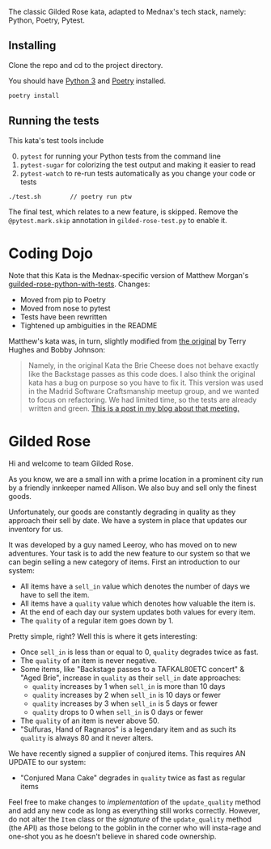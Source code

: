 The classic Gilded Rose kata, adapted to Mednax's tech stack, namely: Python, Poetry, Pytest.

## Installing

Clone the repo and cd to the project directory.

You should have [Python 3](https://www.python.org/downloads/) and [Poetry](https://python-poetry.org/docs/#installation) installed.

```bash
poetry install
```

## Running the tests

This kata's test tools include

0. `pytest` for running your Python tests from the command line
1. `pytest-sugar` for colorizing the test output and making it easier to read
2. `pytest-watch` to re-run tests automatically as you change your code or tests

```bash
./test.sh        // poetry run ptw
```

The final test, which relates to a new feature, is skipped. Remove the `@pytest.mark.skip` annotation in `gilded-rose-test.py` to enable it.

# Coding Dojo

Note that this Kata is the Mednax-specific version of Matthew Morgan's [guilded-rose-python-with-tests](https://github.com/matthewmorgan/gilded-rose-python-with-tests). Changes:

- Moved from pip to Poetry
- Moved from nose to pytest
- Tests have been rewritten
- Tightened up ambiguities in the README

Matthew's kata was, in turn, slightly modified from [the original](http://iamnotmyself.com/2011/02/13/refactor-this-the-gilded-rose-kata/) by Terry Hughes and Bobby Johnson:

> Namely, in the original Kata the Brie Cheese does not behave exactly like the Backstage passes as this code does. I also think the original kata has a bug on purpose so you have to fix it. This version was used in the Madrid Software Craftsmanship meetup group, and we wanted to focus on refactoring. We had limited time, so the tests are already written and green. [This is a post in my blog about that meeting.](http://blog.istepaniuk.com/refactoring-dojo-the-gilded-rose-kata)

# Gilded Rose

Hi and welcome to team Gilded Rose.

As you know, we are a small inn with a prime location in a prominent city run by a friendly innkeeper named Allison. We also buy and sell only the finest goods.

Unfortunately, our goods are constantly degrading in quality as they approach their sell by date. We have a system in place that updates our inventory for us.

It was developed by a guy named Leeroy, who has moved on to new adventures. Your task is to add the new feature to our system so that we can begin selling a new category of items. First an introduction to our system:

- All items have a `sell_in` value which denotes the number of days we have to sell the item.
- All items have a `quality` value which denotes how valuable the item is.
- At the end of each day our system updates both values for every item.
- The `quality` of a regular item goes down by 1.

Pretty simple, right? Well this is where it gets interesting:

- Once `sell_in` is less than or equal to 0, `quality` degrades twice as fast.
- The `quality` of an item is never negative.
- Some items, like "Backstage passes to a TAFKAL80ETC concert" & "Aged Brie", increase in `quality` as their `sell_in` date approaches:
  - `quality` increases by 1 when `sell_in` is more than 10 days
  - `quality` increases by 2 when `sell_in` is 10 days or fewer
  - `quality` increases by 3 when `sell_in` is 5 days or fewer
  - `quality` drops to 0 when `sell_in` is 0 days or fewer
- The `quality` of an item is never above 50.
- "Sulfuras, Hand of Ragnaros" is a legendary item and as such its `quality` is always 80 and it never alters.

We have recently signed a supplier of conjured items. This requires AN UPDATE to our system:

- "Conjured Mana Cake" degrades in `quality` twice as fast as regular items

Feel free to make changes to _implementation_ of the `update_quality` method and add any new code as long as everything still works correctly. However, do not alter the `Item` class or the _signature_ of the `update_quality` method (the API) as those belong to the goblin in the corner who will insta-rage and one-shot you as he doesn't believe in shared code ownership.
